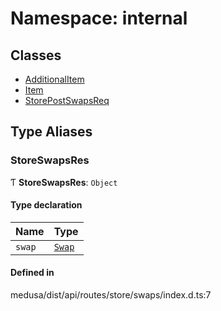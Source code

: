 # Namespace: internal

## Classes

- [AdditionalItem](../classes/internal-51.AdditionalItem.md)
- [Item](../classes/internal-51.Item.md)
- [StorePostSwapsReq](../classes/internal-51.StorePostSwapsReq.md)

## Type Aliases

### StoreSwapsRes

Ƭ **StoreSwapsRes**: `Object`

#### Type declaration

| Name | Type |
| :------ | :------ |
| `swap` | [`Swap`](../classes/internal.Swap.md) |

#### Defined in

medusa/dist/api/routes/store/swaps/index.d.ts:7
